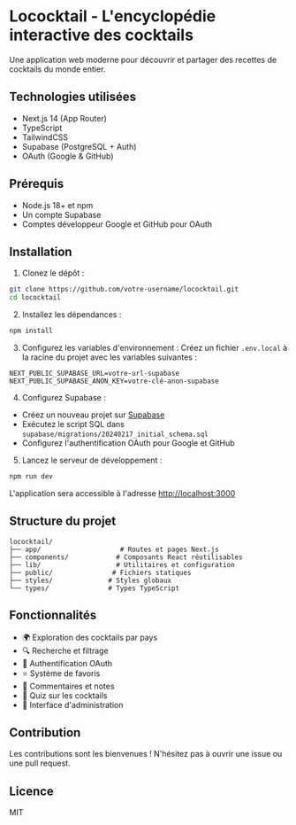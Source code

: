 # Lococktail - L'encyclopédie interactive des cocktails

Une application web moderne pour découvrir et partager des recettes de cocktails du monde entier.

## Technologies utilisées

- Next.js 14 (App Router)
- TypeScript
- TailwindCSS
- Supabase (PostgreSQL + Auth)
- OAuth (Google & GitHub)

## Prérequis

- Node.js 18+ et npm
- Un compte Supabase
- Comptes développeur Google et GitHub pour OAuth

## Installation

1. Clonez le dépôt :
```bash
git clone https://github.com/votre-username/lococktail.git
cd lococktail
```

2. Installez les dépendances :
```bash
npm install
```

3. Configurez les variables d'environnement :
Créez un fichier `.env.local` à la racine du projet avec les variables suivantes :
```env
NEXT_PUBLIC_SUPABASE_URL=votre-url-supabase
NEXT_PUBLIC_SUPABASE_ANON_KEY=votre-clé-anon-supabase
```

4. Configurez Supabase :
- Créez un nouveau projet sur [Supabase](https://supabase.com)
- Exécutez le script SQL dans `supabase/migrations/20240217_initial_schema.sql`
- Configurez l'authentification OAuth pour Google et GitHub

5. Lancez le serveur de développement :
```bash
npm run dev
```

L'application sera accessible à l'adresse [http://localhost:3000](http://localhost:3000)

## Structure du projet

```
lococktail/
├── app/                    # Routes et pages Next.js
├── components/            # Composants React réutilisables
├── lib/                   # Utilitaires et configuration
├── public/               # Fichiers statiques
├── styles/              # Styles globaux
└── types/               # Types TypeScript
```

## Fonctionnalités

- 🌍 Exploration des cocktails par pays
- 🔍 Recherche et filtrage
- 👤 Authentification OAuth
- ⭐ Système de favoris
- 💬 Commentaires et notes
- 🎯 Quiz sur les cocktails
- 👑 Interface d'administration

## Contribution

Les contributions sont les bienvenues ! N'hésitez pas à ouvrir une issue ou une pull request.

## Licence

MIT 